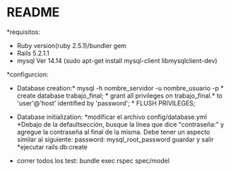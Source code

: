 # README

*requisitos:

  * Ruby version(ruby 2.5.1)/bundler gem
  * Rails 5.2.1.1
  * mysql  Ver 14.14 (sudo apt-get install mysql-client libmysqlclient-dev)

*configurcion:
  * Database creation:* mysql -h nombre_servidor -u nombre_usuario -p
                      * create database trabajo_final;
                      * grant all privileges on trabajo_final.* to 'user'@'host' identified by 'password';
                      * FLUSH PRIVILEGES;

  * Database initialization: *modificar el archivo config/database.yml
                             *Debajo de la defaultsección, busque la línea que dice "contraseña:" y agregue la contraseña
                             al final de la misma. Debe tener un aspecto similar al siguiente:
                                            password: mysql_root_password
                             guardar y salir
                             *ejecutar rails db:create 


  * correr todos los test: bundle exec rspec spec/model
